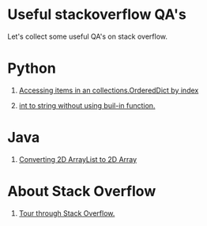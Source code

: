 # Useful stackoverflow QA's
Let's collect some useful QA's on stack overflow.

# Python
1.  [Accessing items in an collections.OrderedDict by index](https://stackoverflow.com/questions/10058140/accessing-items-in-an-collections-ordereddict-by-index)
    
2.  [int to string without using buil-in function.](https://stackoverflow.com/questions/44489030/trying-to-convert-int-to-string-without-using-in-built-function-in-python-3/52061649)
    
# Java
1.  [Converting 2D ArrayList to 2D Array](https://stackoverflow.com/questions/31522416/converting-2d-arraylist-to-2d-array/31523445)

# About Stack Overflow
1.  [Tour through Stack Overflow.](https://stackoverflow.com/tour)
